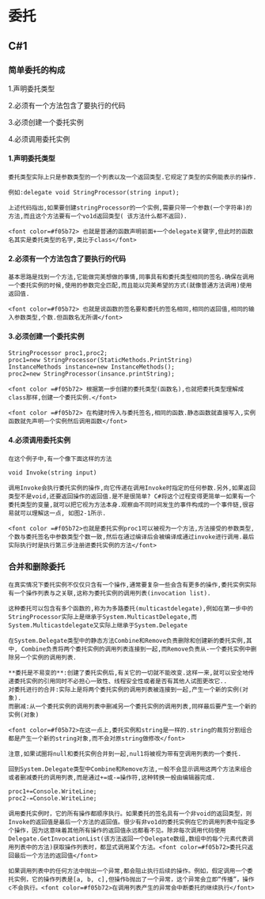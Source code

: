 <!--
 * @Descripttion: 
 * @version: 1.0.0
 * @Author: xyx
 * @Date: 2020-07-21 14:37:48
 * @LastEditors: xyx
 * @LastEditTime: 2020-07-23 16:08:06
--> 
# 委托

## C#1

### 简单委托的构成

1.声明委托类型

2.必须有一个方法包含了要执行的代码

3.必须创建一个委托实例

4.必须调用委托实例

#### 1.声明委托类型

    委托类型实际上只是参数类型的一个列表以及一个返回类型.它规定了类型的实例能表示的操作.

    例如:delegate void StringProcessor(string input);
    
    上述代码指出,如果要创建stringProcessor的一个实例,需要只带一个参数(一个字符串)的方法,而且这个方法要有一个vo1d返回类型( 该方法什么都不返回). 

    <font color=#f05b72> 也就是普通的函数声明前面+一个delegate关键字,但此时的函数名其实是委托类型的名字,类比于class</font>

#### 2.必须有一个方法包含了要执行的代码

    基本思路是找到一个方法,它能做完美想做的事情,同事具有和委托类型相同的签名.确保在调用一个委托实例的时候,使用的参数完全匹配,而且能以完美希望的方式(就像普通方法调用)使用返回值.
    
    <font color=#f05b72> 也就是说函数的签名要和委托的签名相同,相同的返回值,相同的输入参数类型,个数.但函数名无所谓</font>

#### 3.必须创建一个委托实例

    StringProcessor proc1,proc2;
    proc1=new StringProcessor(StaticMethods.PrintString)
    InstanceMethods instance=new InstanceMethods();
    proc2=new StringProcessor(insance.printString);

    <font color =#f05b72> 根据第一步创建的委托类型(函数名),也就把委托类型理解成class那样,创建一个委托实例.</font>
    
    <font color =#f05b72> 在构建时传入与委托签名,相同的函数.静态函数就直接写入,实例函数就先声明一个实例然后调用函数</font>
    
#### 4.必须调用委托实例

    在这个例子中,有一个像下面这样的方法

    void Invoke(string input)
    
    调用Invoke会执行委托实例的操作,向它传递在调用Invoke时指定的任何参数.另外,如果返回类型不是void,还要返回操作的返回值.是不是很简单? C#将这个过程变得更简单一如果有一个委托类型的变量,就可以把它视为方法本身.观察由不同时间发生的事件构成的一个事件链,很容易就可以理解这一点, 如图2-1所示.

    <font color =#f05b72>也就是委托实例proc1可以被视为一个方法,方法接受的参数类型,个数与委托签名中参数类型个数一致,然后在通过编译后会被编译成通过invoke进行调用.最后实际执行时是执行第三步注册进委托实例的方法</font>

### 合并和删除委托

    在真实情况下委托实例不仅仅只含有一个操作,通常要复杂一些会含有更多的操作,委托实例实际有一个操作列表与之关联,这称为委托实例的调用列表(invocation list).

    这种委托可以包含有多个函数的,称为为多路委托(multicastdelegate),例如在第一步中的StringProcessor实际上是继承于System.MulticastDelegate,而System.Multicastdelegate又实际上继承于System.Delegate

    在System.Delegate类型中的静态方法Combine和Remove负责删除和创建新的委托实例,其中, Combine负责将两个委托实例的调用列表连接到一起,而Remove负责从-一个委托实例中删除另一个实例的调用列表.

    **委托是不易变的**:创建了委托实例后,有关它的一切就不能改变.这样一来,就可以安全地传递委托实例的引用同时不必担心一致性、线程安全性或者是否有其他人试图更改它..
    对委托进行的合并:实际上是将两个委托实例的调用列表被连接到一起,产生一个新的实例(对象).
    而删减:从一个委托实例的调用列表中删减另一个委托实例的调用列表,同样最后要产生一个新的实例(对象)
    
    <font color=#f05b72>在这一点上,委托实例和string是一样的.string的裁剪分割组合都是产生一个新的string对象,而不会对原string做修改</font>
    
    注意,如果试圈将null和委托实例合并到一起,nul1将被视为带有空调用列表的一个委托.

    回到System.Delegate类型中Combine和Remove方法,一般不会显示调用这两个方法来组合或者删减委托的调用列表,而是通过+=或-=操作符,这种转换一般由编辑器完成.

    proc1+=Console.WriteLine;
    proc2-=Console.WriteLine;

    调用委托实例时，它的所有操作都顺序执行。如果委托的签名具有一个非void的返回类型，则Invoke的返回值是最后一个方法的返回值。很少有非vo1d的委托实例在它的调用列表中指定多个操作，因为这意味着其他所有操作的返回值永远都看不见。除非每次调用代码使用Delegate.GetInvocationList(该方法返回一个Delegate数组,数组中的每个元素代表调用列表中的方法)获取操作列表时，都显式调用某个方法。<font color=#f05b72>委托只返回最后一个方法的返回值</font>
    
    如果调用列表中的任何方法中抛出一个异常,都会阻止执行后续的操作。例如，假定调用一个委托实例，它的操作列表是[a, b, c],但操作b抛出了一个异常，这个异常会立即“传播”，操作c不会执行。<font color=#f05b72>在调用列表产生的异常会中断委托的继续执行</font>
